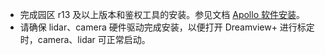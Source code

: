 - 完成园区 r13 及以上版本和鉴权工具的安装。参见文档 [Apollo 软件安装](https://apollo.baidu.com/docs/apollo-park-generic/latest/md_docs_2_xE6_x93_x8D_xE4_xBD_x9C_xE6_x96_x87_xE6_xA1_xA3_2_xE8_xBD_xAF_xE4_xBB_xB6_xE9_x83_xA8_f083cd7599390b51fec0ef24e0e50e0e.html)。
- 请确保 lidar、camera 硬件驱动完成安装，以便打开 Dreamview+ 进行标定时，camera、lidar 可正常启动。